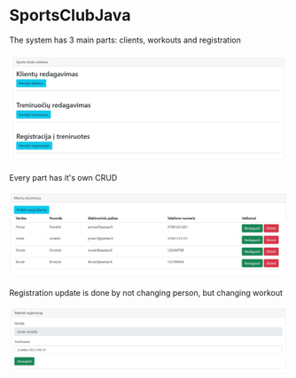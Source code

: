 # SportsClubJava
The system has 3 main parts: clients, workouts and registration
<br>
<br>
 <img src="https://github.com/Jolka-JoJo/SportsClubJava/blob/main/main.jpg" width="600" >
<br>
<br>
 Every part has it's own CRUD
  <br>
<br>
 <img src="https://github.com/Jolka-JoJo/SportsClubJava/blob/main/klientai.jpg" width="600" >
 <br>
<br>
Registration update is done by not changing person, but changing workout
 <br>
<br>
 <img src="https://github.com/Jolka-JoJo/SportsClubJava/blob/main/registracija%20update.jpg" width="600" >
